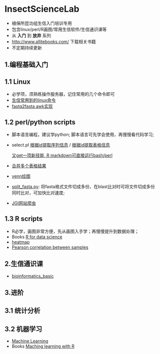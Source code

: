 # InsectScienceLab
* 植保所昆功组生信入门培训专用
* 包含linux/perl/R画图/常用生信软件/生信通识课等
* 从 **入门** 到 **放弃** 系列
* http://www.allitebooks.com/ 下载相关书籍
* 不定期持续更新

## 1.编程基础入门
## 1.1 Linux
* 必学项，须熟练操作服务器，记住常用的几个命令即可
* [生信常用到的linux命令](https://github.com/yi1873/InsectScienceLab/blob/master/linux/command_for_Bioinformatics/linux.md)
* [fastq2fasta awk实现](https://github.com/yi1873/InsectScienceLab/blob/master/linux/fastq2fasta/example.sh)

## 1.2 perl/python scripts
* 脚本语言编程，建议学python; 脚本语言可先学会使用，再慢慢看代码学习;
* select.pl
  [根据id提取序列信息](https://github.com/yi1873/InsectScienceLab/blob/master/perl/extract_seq_from_genome/example.sh) / 
  [根据id提取表格信息](https://github.com/yi1873/InsectScienceLab/blob/master/perl/extract_tab_from_tableinfo/example.sh)

  [又get一项新技能, R markdown可直接运行bash/perl](https://github.com/yi1873/InsectScienceLab/blob/master/perl/extract_seq_from_genome/run_bash.md)
* [合并多个表格结果](https://github.com/yi1873/InsectScienceLab/blob/master/perl/merge_single_tab/example.sh)
* [venn绘图](https://github.com/yi1873/InsectScienceLab/blob/master/perl/venn/example.sh)
* [split_fasta.py](https://github.com/yi1873/InsectScienceLab/blob/master/python/split_fasta/example.sh): 将fasta格式文件切成多份，在blast比对时可将文件切成多份同时比对，可加快比对速度;
* [JGI网站爬虫](https://github.com/yi1873/InsectScienceLab/blob/master/python/extractJGI_taxon/extractJGI_taxon.md)

## 1.3 R scripts
* R必学，画图非常方便，先从画图入手学；再慢慢提升到数据处理；
* Books
  [R for data science](https://github.com/yi1873/InsectScienceLab/tree/master/R/books)
* [heatmap](https://github.com/yi1873/InsectScienceLab/blob/master/R/heatmap/heatmap.md)
* [Pearson correlation between samples](https://github.com/yi1873/InsectScienceLab/blob/master/R/correlation_plot/pearson_corr_plot.md) 

## 2.生信通识课
* [bioinformatics_basic](https://github.com/yi1873/InsectScienceLab/blob/master/bioinformatics_basic/bioinformatics_basic.md)

## 3.进阶
## 3.1 统计分析 

## 3.2 机器学习
* [Machine Learning](https://github.com/yi1873/machine_learning) 
* Books 
  [Maching learning with R](https://github.com/yi1873/machine_learning/blob/master/Packt%20Machine%20Learning%20with%20R%202nd.Edition.pdf)

